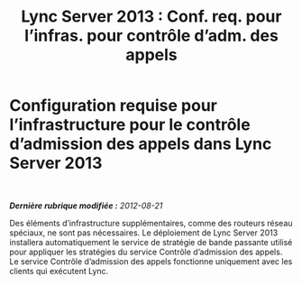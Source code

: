 ﻿---
title: "Lync Server 2013 : Conf. req. pour l’infras. pour contrôle d’adm. des appels"
TOCTitle: Configuration requise pour l’infrastructure pour le contrôle d’admission des appels
ms:assetid: 52be8826-5796-407b-92fc-32f29a6a933c
ms:mtpsurl: https://technet.microsoft.com/fr-fr/library/Gg398346(v=OCS.15)
ms:contentKeyID: 49297213
ms.date: 05/20/2016
mtps_version: v=OCS.15
ms.translationtype: HT
---

# Configuration requise pour l’infrastructure pour le contrôle d’admission des appels dans Lync Server 2013

 

_**Dernière rubrique modifiée :** 2012-08-21_

Des éléments d’infrastructure supplémentaires, comme des routeurs réseau spéciaux, ne sont pas nécessaires. Le déploiement de Lync Server 2013 installera automatiquement le service de stratégie de bande passante utilisé pour appliquer les stratégies du service Contrôle d’admission des appels. Le service Contrôle d’admission des appels fonctionne uniquement avec les clients qui exécutent Lync.

